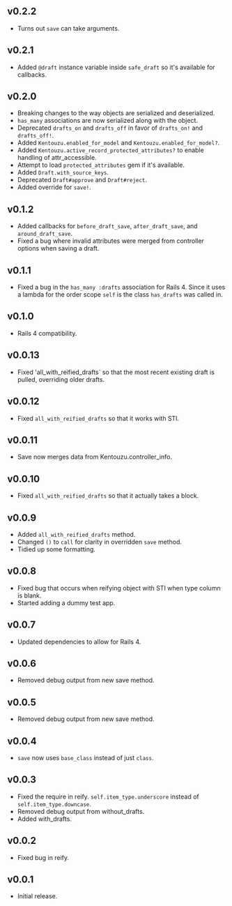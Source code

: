 ## v0.2.2

* Turns out `save` can take arguments.

## v0.2.1

* Added `@draft` instance variable inside `safe_draft` so it's available for callbacks.

## v0.2.0

* Breaking changes to the way objects are serialized and deserialized.
* `has_many` associations are now serialized along with the object.
* Deprecated `drafts_on` and `drafts_off` in favor of `drafts_on!` and `drafts_off!`.
* Added `Kentouzu.enabled_for_model` and `Kentouzu.enabled_for_model?`.
* Added `Kentouzu.active_record_protected_attributes?` to enable handling of attr_accessible.
* Attempt to load `protected_attributes` gem if it's available.
* Added `Draft.with_source_keys`.
* Deprecated `Draft#approve` and `Draft#reject`.
* Added override for `save!`.

## v0.1.2

* Added callbacks for `before_draft_save`, `after_draft_save`, and `around_draft_save`.
* Fixed a bug where invalid attributes were merged from controller options when saving a draft.

## v0.1.1

* Fixed a bug in the `has_many :drafts` association for Rails 4. Since it uses a lambda for the order scope `self` is the class `has_drafts` was called in.

## v0.1.0

* Rails 4 compatibility.

## v0.0.13

* Fixed 'all_with_reified_drafts` so that the most recent existing draft is pulled, overriding older drafts.

## v0.0.12

* Fixed `all_with_reified_drafts` so that it works with STI.

## v0.0.11

* Save now merges data from Kentouzu.controller_info.

## v0.0.10

* Fixed `all_with_reified_drafts` so that it actually takes a block.

## v0.0.9

* Added `all_with_reified_drafts` method.
* Changed `()` to `call` for clarity in overridden `save` method.
* Tidied up some formatting.

## v0.0.8

* Fixed bug that occurs when reifying object with STI when type column is blank.
* Started adding a dummy test app.

## v0.0.7

* Updated dependencies to allow for Rails 4.

## v0.0.6

* Removed debug output from new save method.

## v0.0.5

* Removed debug output from new save method.

## v0.0.4

* `save` now uses `base_class` instead of just `class`.

## v0.0.3

* Fixed the require in reify. `self.item_type.underscore` instead of `self.item_type.downcase`.
* Removed debug output from without_drafts.
* Added with_drafts.

## v0.0.2

* Fixed bug in reify.

## v0.0.1

* Initial release.
